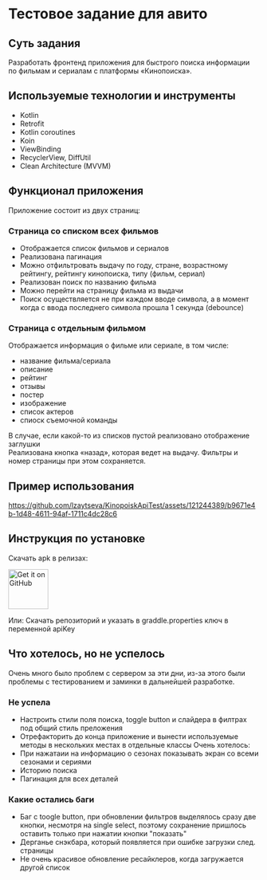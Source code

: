 # Тестовое задание для авито

## Суть задания
Разработать фронтенд приложения для быстрого поиска информации по фильмам и сериалам с платформы «Кинопоиска».


## Используемые технологии и инструменты
- Kotlin
- Retrofit
- Kotlin coroutines
- Koin
- ViewBinding
- RecyclerView, DiffUtil
- Clean Architecture (MVVM)


## Функционал приложения
Приложение состоит из двух страниц:
### Страница со списком всех фильмов
- Отображается список фильмов и сериалов
- Реализована пагинация
- Можно отфильтровать выдачу по году, стране, возрастному рейтингу, рейтингу кинопоиска, типу (фильм, сериал)
- Реализован поиск по названию фильма
- Можно перейти на страницу фильма из выдачи
- Поиск осуществляется не при каждом вводе символа, а в момент когда с ввода последнего символа прошла 1 секунда (debounce)
### Страница с отдельным фильмом
Отображается информация о фильме или сериале, в том числе:
- название фильма/сериала
- описание
- рейтинг
- отзывы
- постер
- изображение
- список актеров
- спиоск съемочной команды
  
В случае, если какой-то из списков пустой реализовано отображение заглушки  
Реализована кнопка «назад», которая ведет на выдачу. Фильтры и номер страницы при этом сохраняется.

## Пример использования



https://github.com/lzaytseva/KinopoiskApiTest/assets/121244389/b9671e4b-1d48-4611-94af-1711c4dc28c6

## Инструкция по установке
Скачать apk в релизах:  

[<img src="https://github.com/lzaytseva/PlaylistMaker/assets/121244389/0fc85bcc-e88f-4ac8-a3fa-cf0fa9fbcd08"
    alt="Get it on GitHub"
    height="80">](https://github.com/lzaytseva/KinopoiskApiTest/releases/latest)  
    
Или: 
Скачать репозиторий и указать в graddle.properties ключ в переменной apiKey



## Что хотелось, но не успелось
Очень много было проблем с сервером за эти дни, из-за этого были проблемы с тестированием и заминки в дальнейшей разработке.
### Не успела
- Настроить стили поля поиска, toggle button и слайдера в филтрах под общий стиль преложения
- Отрефакторить до конца приложение и вынести используемые методы в нескольких местах в отдельные классы
Очень хотелось:
- При нажатаии на информацию о сезонах показывать экран со всеми сезонами и сериями
- Историю поиска
- Пагинация для всех деталей
### Какие остались баги
- Баг с toogle button, при обновлении фильтров выделялось сразу две кнопки, несмотря на single select, поэтому сохранение пришлось оставить только при нажатии кнопки "показать"
- Дерганье снэкбара, который появляется при ошибке загрузки след. страницы
- Не очень красивое обновление ресайклеров, когда загружается другой список
